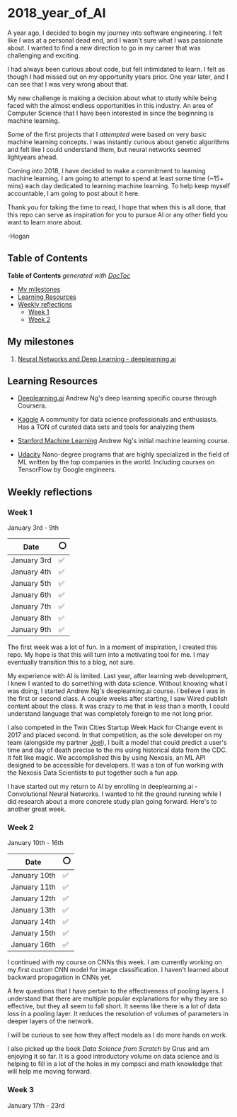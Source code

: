 # 2018_year_of_AI

A year ago, I decided to begin my journey into software engineering. I felt like I was at a personal dead end, and I wasn't sure what I was passionate about. I wanted to find a new direction to go in my career that was challenging and exciting.

I had always been curious about code, but felt intimidated to learn. I felt as though I had missed out on my opportunity years prior. One year later, and I can see that I was very wrong about that.

My new challenge is making a decision about what to study while being faced with the almost endless opportunities in this industry. An area of Computer Science that I have been interested in since the beginning is machine learning.

Some of the first projects that I *attempted* were based on very basic machine learning concepts. I was instantly curious about genetic algorithms and felt like I could understand them, but neural networks seemed lightyears ahead.

Coming into 2018, I have decided to make a commitment to learning machine learning. I am going to attempt to spend at least some time (~15+ mins) each day dedicated to learning machine learning. To help keep myself accountable, I am going to post about it here.

Thank you for taking the time to read, I hope that when this is all done, that this repo can serve as inspiration for you to pursue AI or any other field you want to learn more about.

-Hogan


## Table of Contents
<!-- START doctoc generated TOC please keep comment here to allow auto update -->
<!-- DON'T EDIT THIS SECTION, INSTEAD RE-RUN doctoc TO UPDATE -->
**Table of Contents**  *generated with [DocToc](https://github.com/thlorenz/doctoc)*

- [My milestones](#my-milestones)
- [Learning Resources](#learning-resources)
- [Weekly reflections](#weekly-reflections)
  - [Week 1](#week-1)
  - [Week 2](#week-2)

<!-- END doctoc generated TOC please keep comment here to allow auto update -->

## My milestones

1. [Neural Networks and Deep Learning - deeplearning.ai](https://www.coursera.org/account/accomplishments/certificate/32NQ4QDGGEFL)

## Learning Resources

- [Deeplearning.ai](https://deeplearning.ai) Andrew Ng's deep learning specific course through Coursera.

- [Kaggle](https://www.kaggle.com) A community for data science professionals and enthusiasts. Has a TON of curated data sets and tools for analyzing them

- [Stanford Machine Learning](https://www.coursera.org/learn/machine-learning) Andrew Ng's initial machine learning course.

- [Udacity](https://www.udacity.com/) Nano-degree programs that are highly specialized in the field of ML written by the top companies in the world. Including courses on TensorFlow by Google engineers.

## Weekly reflections

### Week 1
January 3rd - 9th

| Date          | ⭕  |
| ------------- | --- |
| January 3rd   | ✅   |
| January 4th   | ✅   |
| January 5th   | ✅   |
| January 6th   | ✅   |
| January 7th   | ✅   |
| January 8th   | ✅   |
| January 9th   | ✅   |

The first week was a lot of fun. In a moment of inspiration, I created this repo. My hope is that this will turn into a motivating tool for me. I may eventually transition this to a blog, not sure.

My experience with AI is limited. Last year, after learning web development, I knew I wanted to do something with data science. Without knowing what I was doing, I started Andrew Ng's deeplearning.ai course. I believe I was in the first or second class. A couple weeks after starting, I saw Wired publish content about the class. It was crazy to me that in less than a month, I could understand language that was completely foreign to me not long prior.

I also competed in the Twin Cities Startup Week Hack for Change event in 2017 and placed second. In that competition, as the sole developer on my team (alongside my partner [Joel](http://http://joellueders.com)), I built a model that could predict a user's time and day of death precise to the ms using historical data from the CDC. It felt like magic. We accomplished this by using Nexosis, an ML API designed to be accessible for developers. It was a ton of fun working with the Nexosis Data Scientists to put together such a fun app.

I have started out my return to AI by enrolling in deeplearning.ai - Convolutional Neural Networks. I wanted to hit the ground running while I did research about a more concrete study plan going forward. Here's to another great week.

### Week 2
January 10th - 16th

| Date          | ⭕  |
| ------------- | --- |
| January 10th   | ✅   |
| January 11th   | ✅   |
| January 12th   | ✅   |
| January 13th   | ✅   |
| January 14th   | ✅   |
| January 15th   | ✅   |
| January 16th   | ✅   |

I continued with my course on CNNs this week. I am currently working on my first custom CNN model for image classification. I haven't learned about backward propagation in CNNs yet.

A few questions that I have pertain to the effectiveness of pooling layers. I understand that there are multiple popular explanations for why they are so effective, but they all seem to fall short. It seems like there is a lot of data loss in a pooling layer. It reduces the resolution of volumes of parameters in deeper layers of the network.

I will be curious to see how they affect models as I do more hands on work.

I also picked up the book *Data Science from Scratch* by Grus and am enjoying it so far. It is a good introductory volume on data science and is helping to fill in a lot of the holes in my compsci and math knowledge that will help me moving forward.

### Week 3
January 17th - 23rd
